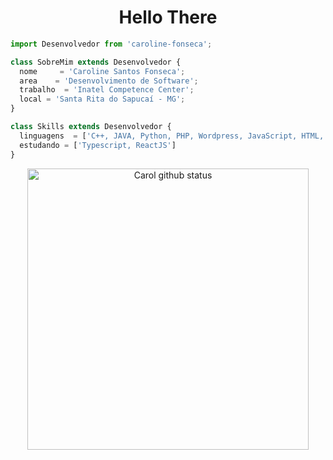 <h1 align="center"> Hello There </h1>

```js
import Desenvolvedor from 'caroline-fonseca';

class SobreMim extends Desenvolvedor {
  nome     = 'Caroline Santos Fonseca';
  area    = 'Desenvolvimento de Software';
  trabalho  = 'Inatel Competence Center';
  local = 'Santa Rita do Sapucaí - MG';
}

class Skills extends Desenvolvedor {
  linguagens  = ['C++, JAVA, Python, PHP, Wordpress, JavaScript, HTML, CSS'];
  estudando = ['Typescript, ReactJS']
}
```

<p align = "center">
<img src="https://github-readme-stats.vercel.app/api?username=caroline-fonseca&count_private=true&show_icons=true&theme=radicalk" alt="Carol github status" width="450" /> 
  <!--&nbsp; &nbsp;
 <img src="https://github-readme-stats.vercel.app/api/top-langs/?username=caroline-fonseca&layout=compact&exclude_repo=exposure-fusion&theme=vue-dark" alt="Top Languages" width="auto"/></p>
<br>-->

